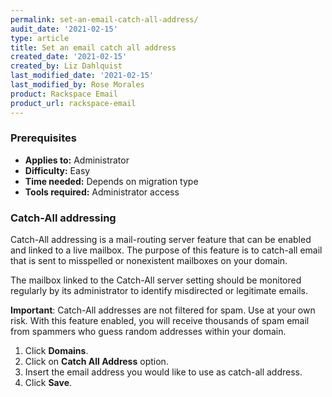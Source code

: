 ```yaml
---
permalink: set-an-email-catch-all-address/
audit_date: '2021-02-15'
type: article
title: Set an email catch all address
created_date: '2021-02-15'
created_by: Liz Dahlquist
last_modified_date: '2021-02-15'
last_modified_by: Rose Morales
product: Rackspace Email
product_url: rackspace-email
---
```


### Prerequisites

- **Applies to:** Administrator
- **Difficulty:** Easy  
- **Time needed:** Depends on migration type
- **Tools required:** Administrator access

### Catch-All addressing

Catch-All addressing is a mail-routing server feature that can be enabled and
linked to a live mailbox. The purpose of this feature is to catch-all email that
is sent to misspelled or nonexistent mailboxes on your domain.

The mailbox linked to the Catch-All server setting should be monitored regularly
by its administrator to identify misdirected or legitimate emails.

**Important**: Catch-All addresses are not filtered for spam. Use at your own
risk. With this feature enabled, you will receive thousands of spam email from
spammers who guess random addresses within your domain.

1. Click **Domains**.
2. Click on **Catch All Address** option.
3. Insert the email address you would like to use as catch-all address.
4. Click **Save**.
